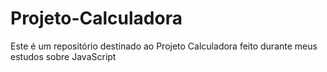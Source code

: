 # Projeto-Calculadora
Este é um repositório destinado ao Projeto Calculadora feito durante meus estudos sobre JavaScript
